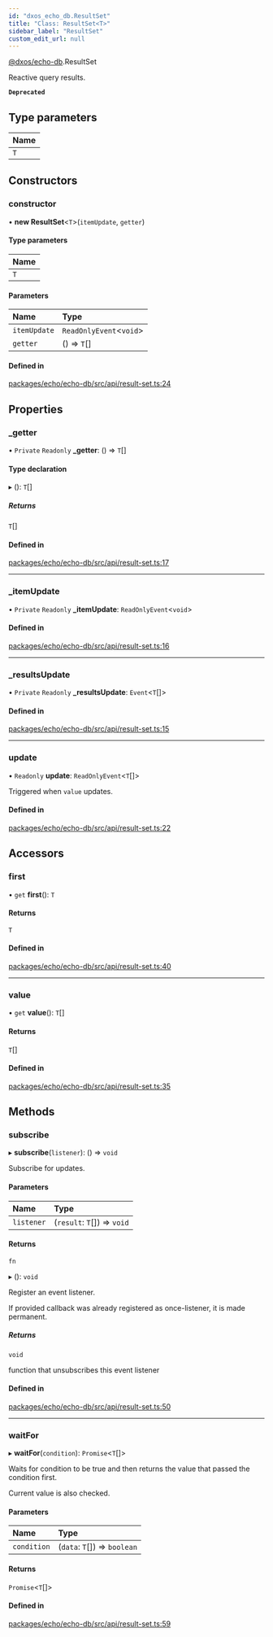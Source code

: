 ```yaml
---
id: "dxos_echo_db.ResultSet"
title: "Class: ResultSet<T>"
sidebar_label: "ResultSet"
custom_edit_url: null
---
```


[@dxos/echo-db](../modules/dxos_echo_db.md).ResultSet

Reactive query results.

**`Deprecated`**

## Type parameters

| Name |
| :------ |
| `T` |

## Constructors

### constructor

• **new ResultSet**<`T`\>(`itemUpdate`, `getter`)

#### Type parameters

| Name |
| :------ |
| `T` |

#### Parameters

| Name | Type |
| :------ | :------ |
| `itemUpdate` | `ReadOnlyEvent`<`void`\> |
| `getter` | () => `T`[] |

#### Defined in

[packages/echo/echo-db/src/api/result-set.ts:24](https://github.com/dxos/protocols/blob/c793f0fed/packages/echo/echo-db/src/api/result-set.ts#L24)

## Properties

### \_getter

• `Private` `Readonly` **\_getter**: () => `T`[]

#### Type declaration

▸ (): `T`[]

##### Returns

`T`[]

#### Defined in

[packages/echo/echo-db/src/api/result-set.ts:17](https://github.com/dxos/protocols/blob/c793f0fed/packages/echo/echo-db/src/api/result-set.ts#L17)

___

### \_itemUpdate

• `Private` `Readonly` **\_itemUpdate**: `ReadOnlyEvent`<`void`\>

#### Defined in

[packages/echo/echo-db/src/api/result-set.ts:16](https://github.com/dxos/protocols/blob/c793f0fed/packages/echo/echo-db/src/api/result-set.ts#L16)

___

### \_resultsUpdate

• `Private` `Readonly` **\_resultsUpdate**: `Event`<`T`[]\>

#### Defined in

[packages/echo/echo-db/src/api/result-set.ts:15](https://github.com/dxos/protocols/blob/c793f0fed/packages/echo/echo-db/src/api/result-set.ts#L15)

___

### update

• `Readonly` **update**: `ReadOnlyEvent`<`T`[]\>

Triggered when `value` updates.

#### Defined in

[packages/echo/echo-db/src/api/result-set.ts:22](https://github.com/dxos/protocols/blob/c793f0fed/packages/echo/echo-db/src/api/result-set.ts#L22)

## Accessors

### first

• `get` **first**(): `T`

#### Returns

`T`

#### Defined in

[packages/echo/echo-db/src/api/result-set.ts:40](https://github.com/dxos/protocols/blob/c793f0fed/packages/echo/echo-db/src/api/result-set.ts#L40)

___

### value

• `get` **value**(): `T`[]

#### Returns

`T`[]

#### Defined in

[packages/echo/echo-db/src/api/result-set.ts:35](https://github.com/dxos/protocols/blob/c793f0fed/packages/echo/echo-db/src/api/result-set.ts#L35)

## Methods

### subscribe

▸ **subscribe**(`listener`): () => `void`

Subscribe for updates.

#### Parameters

| Name | Type |
| :------ | :------ |
| `listener` | (`result`: `T`[]) => `void` |

#### Returns

`fn`

▸ (): `void`

Register an event listener.

If provided callback was already registered as once-listener, it is made permanent.

##### Returns

`void`

function that unsubscribes this event listener

#### Defined in

[packages/echo/echo-db/src/api/result-set.ts:50](https://github.com/dxos/protocols/blob/c793f0fed/packages/echo/echo-db/src/api/result-set.ts#L50)

___

### waitFor

▸ **waitFor**(`condition`): `Promise`<`T`[]\>

Waits for condition to be true and then returns the value that passed the condition first.

Current value is also checked.

#### Parameters

| Name | Type |
| :------ | :------ |
| `condition` | (`data`: `T`[]) => `boolean` |

#### Returns

`Promise`<`T`[]\>

#### Defined in

[packages/echo/echo-db/src/api/result-set.ts:59](https://github.com/dxos/protocols/blob/c793f0fed/packages/echo/echo-db/src/api/result-set.ts#L59)
